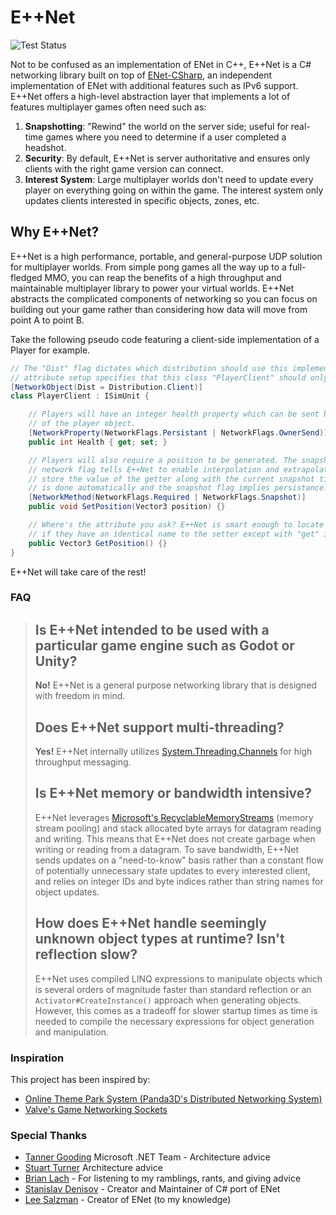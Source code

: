 # E++Net
![Test Status](https://github.com/xMakerx/EppNet/actions/workflows/dotnet.yml/badge.svg)

Not to be confused as an implementation of ENet in C++, E++Net is a C# networking library built on top
of [ENet-CSharp](https://github.com/nxrighthere/ENet-CSharp/), an independent implementation of ENet with additional features
such as IPv6 support. E++Net offers a high-level abstraction layer that implements a lot of features multiplayer games often
need such as:
1. **Snapshotting**: "Rewind" the world on the server side; useful for real-time games where you need to determine if a user completed a headshot.
2. **Security**: By default, E++Net is server authoritative and ensures only clients with the right game version can connect.
3. **Interest System**: Large multiplayer worlds don't need to update every player on everything going on within the game. The interest system only updates clients interested in specific objects, zones, etc.

## Why E++Net?
E++Net is a high performance, portable, and general-purpose UDP solution for multiplayer worlds. From simple pong games all the way up to a full-fledged MMO, you can reap
the benefits of a high throughput and maintainable multiplayer library to power your virtual worlds. E++Net abstracts the complicated components of networking so you
can focus on building out your game rather than considering how data will move from point A to point B.

Take the following pseudo code featuring a client-side implementation of a Player for example.
```csharp
// The "Dist" flag dictates which distribution should use this implementation. The following
// attribute setup specifies that this class "PlayerClient" should only be used on clients.
[NetworkObject(Dist = Distribution.Client)]
class PlayerClient : ISimUnit {

    // Players will have an integer health property which can be sent by the owner
    // of the player object.
    [NetworkProperty(NetworkFlags.Persistant | NetworkFlags.OwnerSend)]
    public int Health { get; set; }

    // Players will also require a position to be generated. The snapshot
    // network flag tells E++Net to enable interpolation and extrapolation, and
    // store the value of the getter along with the current snapshot time. Synchronization
    // is done automatically and the snapshot flag implies persistance. 
    [NetworkMethod(NetworkFlags.Required | NetworkFlags.Snapshot)]
    public void SetPosition(Vector3 position) {}

    // Where's the attribute you ask? E++Net is smart enough to locate getter methods
    // if they have an identical name to the setter except with "get" instead of "set".
    public Vector3 GetPosition() {}
}
```
E++Net will take care of the rest!

### FAQ

> ## Is E++Net intended to be used with a particular game engine such as Godot or Unity?
> **No!** E++Net is a general purpose networking library that is designed with freedom in mind.
>
> ## Does E++Net support multi-threading?
> **Yes!** E++Net internally utilizes [System.Threading.Channels](https://learn.microsoft.com/en-us/dotnet/core/extensions/channels) for high throughput messaging.
>
> ## Is E++Net memory or bandwidth intensive?
> E++Net leverages [Microsoft's RecyclableMemoryStreams](https://github.com/microsoft/Microsoft.IO.RecyclableMemoryStream) (memory stream pooling) and stack allocated byte arrays for datagram reading and writing.
> This means that E++Net does not create garbage when writing or reading from a datagram. To save bandwidth, E++Net sends updates on a "need-to-know" basis rather than a constant flow of potentially unnecessary
> state updates to every interested client, and relies on integer IDs and byte indices rather than string names for object updates.
>
> ## How does E++Net handle seemingly unknown object types at runtime? Isn't reflection slow?
> E++Net uses compiled LINQ expressions to manipulate objects which is several orders of magnitude faster than standard reflection or an `Activator#CreateInstance()` approach when generating objects. However,
> this comes as a tradeoff for slower startup times as time is needed to compile the necessary expressions for object generation and manipulation.


### Inspiration

This project has been inspired by:
- [Online Theme Park System (Panda3D's Distributed Networking System)](https://docs.panda3d.org/1.10/python/programming/networking/distributed/index)
- [Valve's Game Networking Sockets](https://github.com/ValveSoftware/GameNetworkingSockets)

### Special Thanks
- [Tanner Gooding](https://github.com/tannergooding) Microsoft .NET Team - Architecture advice
- [Stuart Turner](https://github.com/viceroypenguin) Architecture advice
- [Brian Lach](https://github.com/lachbr) - For listening to my ramblings, rants, and giving advice
- [Stanislav Denisov](https://github.com/nxrighthere/) - Creator and Maintainer of C# port of ENet
- [Lee Salzman](https://github.com/lsalzman) - Creator of ENet (to my knowledge)
